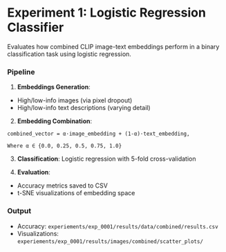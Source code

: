 # Experiment 1: Logistic Regression Classifier

Evaluates how combined CLIP image-text embeddings perform in a binary classification task using logistic regression.

### Pipeline

1. **Embeddings Generation**:

-   High/low-info images (via pixel dropout)
-   High/low-info text descriptions (varying detail)

2. **Embedding Combination**:

```
combined_vector = α·image_embedding + (1-α)·text_embedding,

Where α ∈ {0.0, 0.25, 0.5, 0.75, 1.0}
```

3. **Classification**: Logistic regression with 5-fold cross-validation

4. **Evaluation**:

-   Accuracy metrics saved to CSV
-   t-SNE visualizations of embedding space

### Output

-   Accuracy: `experiements/exp_0001/results/data/combined/results.csv`
-   Visualizations: `experiements/exp_0001/results/images/combined/scatter_plots/`
